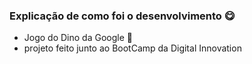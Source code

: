 ### Explicação de como foi o desenvolvimento :yum:



- Jogo do Dino da Google :cactus:
- projeto feito junto ao BootCamp da Digital Innovation